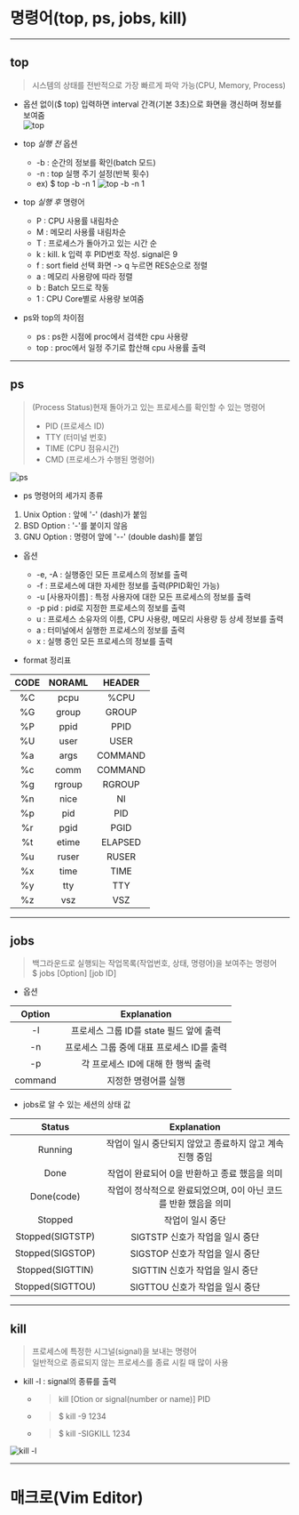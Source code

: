 # 명령어(top, ps, jobs, kill)
---
## top
> 시스템의 상태를 전반적으로 가장 빠르게 파악 가능(CPU, Memory, Process)  

* 옵션 없이($ top) 입력하면 interval 간격(기본 3초)으로 화면을 갱신하며 정보를 보여줌  
![top](https://user-images.githubusercontent.com/104420236/168477277-053b1fd5-9edf-458a-bd8c-7394d14e89cf.png)


* top *실행 전* 옵션  
  * -b : 순간의 정보를 확인(batch 모드)  
  * -n : top 실행 주기 설정(반복 횟수)  
  * ex) $ top -b -n 1  ![top -b -n 1](https://user-images.githubusercontent.com/104420236/168477552-fe33576d-d712-4fa3-a6c9-0aa0171d1d91.png)

  
* top *실행 후* 명령어
  * P : CPU 사용률 내림차순
  * M : 메모리 사용률 내림차순
  * T : 프로세스가 돌아가고 있는 시간 순
  * k : kill. k 입력 후 PID번호 작성. signal은 9
  * f : sort field 선택 화면 -> q 누르면 RES순으로 정렬
  * a : 메모리 사용량에 따라 정렬
  * b : Batch 모드로 작동
  * 1 : CPU Core별로 사용량 보여줌

  
* ps와 top의 차이점  
  * ps : ps한 시점에 proc에서 검색한 cpu 사용량
  * top : proc에서 일정 주기로 합산해 cpu 사용률 출력
---

## ps
> (Process Status)현재 돌아가고 있는 프로세스를 확인할 수 있는 명령어  
> * PID (프로세스 ID)  
> * TTY (터미널 번호)  
> * TIME (CPU 점유시간)  
> * CMD (프로세스가 수행된 명령어)  

![ps](https://user-images.githubusercontent.com/104420236/168513161-2077edc5-dcd7-41fb-9e84-da1daea3edde.png)



* ps 명령어의 세가지 종류
 1) Unix Option : 앞에 '-' (dash)가 붙임
 2) BSD Option : '-'를 붙이지 않음
 3) GNU Option : 명령어 앞에 '--' (double dash)를 붙임


* 옵션
  * -e, -A : 실행중인 모든 프로세스의 정보를 출력
  * -f : 프로세스에 대한 자세한 정보를 출력(PPID확인 가능)
  * -u \[사용자이름\] : 특정 사용자에 대한 모든 프로세스의 정보를 출력
  * -p pid : pid로 지정한 프로세스의 정보를 출력
  * u : 프로세스 소유자의 이름, CPU 사용량, 메모리 사용량 등 상세 정보를 출력
  * a : 터미널에서 실행한 프로세스의 정보를 출력
  * x : 실행 중인 모든 프로세스의 정보를 출력

* format 정리표  

|CODE|NORAML|HEADER|
|:---:|:------:|:-----:|
|%C|pcpu|%CPU|
|%G|group|GROUP|
|%P|ppid|PPID|
|%U|user|USER|
|%a|args|COMMAND|
|%c|comm|COMMAND|
|%g|rgroup|RGROUP|
|%n|nice|NI|
|%p|pid|PID|
|%r|pgid|PGID|
|%t|etime|ELAPSED|
|%u|ruser|RUSER|
|%x|time|TIME|
|%y|tty|TTY|
|%z|vsz|VSZ|




---
## jobs
> 백그라운드로 실행되는 작업목록(작업번호, 상태, 명령어)을 보여주는 명령어  
> $ jobs \[Option\] \[job ID\]


* 옵션  

|Option|Explanation|
|:---:|:---:|
|-l|프로세스 그룹 ID를 state 필드 앞에 출력|
|-n|프로세스 그룹 중에 대표 프로세스 ID를 출력|
|-p|각 프로세스 ID에 대해 한 행씩 출력|
|command|지정한 명령어를 실행|  


* jobs로 알 수 있는 세션의 상태 값  

|Status|Explanation|
|:---:|:---:|
|Running|작업이 일시 중단되지 않았고 종료하지 않고 계속 진행 중임|
|Done|작업이 완료되어 0을 반환하고 종료 했음을 의미|
|Done(code)|작업이 정삭적으로 완료되었으며, 0이 아닌 코드를 반환 했음을 의미|
|Stopped|작업이 일시 중단|
|Stopped(SIGTSTP)|SIGTSTP 신호가 작업을 일시 중단|
|Stopped(SIGSTOP)|SIGSTOP 신호가 작업을 일시 중단|
|Stopped(SIGTTIN)|SIGTTIN 신호가 작업을 일시 중단|
|Stopped(SIGTTOU)|SIGTTOU 신호가 작업을 일시 중단|


---
## kill
> 프로세스에 특정한 시그널(signal)을 보내는 명령어  
> 일반적으로 종료되지 않는 프로세스를 종료 시킬 때 많이 사용  

 
* kill -l : signal의 종류를 출력  
  * > kill \[Otion or signal(number or name)\] PID  
  * > $ kill -9 1234  
  * > $ kill -SIGKILL 1234  

![kill -l](https://user-images.githubusercontent.com/104420236/168520288-a3bc9c4d-7267-4107-99a6-a01ee77046e9.png)




---

# 매크로(Vim Editor)
